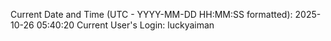 Current Date and Time (UTC - YYYY-MM-DD HH:MM:SS formatted): 2025-10-26 05:40:20
Current User's Login: luckyaiman
